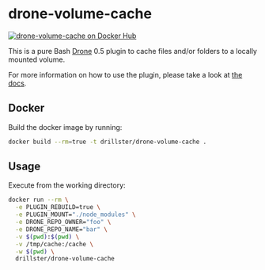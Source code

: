 # drone-volume-cache
[![drone-volume-cache on Docker Hub](https://img.shields.io/docker/automated/drillster/drone-volume-cache.svg)](https://hub.docker.com/r/drillster/drone-volume-cache/)

This is a pure Bash [Drone](https://github.com/drone/drone) 0.5 plugin to cache files and/or folders to a locally mounted volume.

For more information on how to use the plugin, please take a look at [the docs](https://github.com/Drillster/drone-volume-cache/blob/master/DOCS.md).

## Docker
Build the docker image by running:

```bash
docker build --rm=true -t drillster/drone-volume-cache .
```

## Usage
Execute from the working directory:

```bash
docker run --rm \
  -e PLUGIN_REBUILD=true \
  -e PLUGIN_MOUNT="./node_modules" \
  -e DRONE_REPO_OWNER="foo" \
  -e DRONE_REPO_NAME="bar" \
  -v $(pwd):$(pwd) \
  -v /tmp/cache:/cache \
  -w $(pwd) \
  drillster/drone-volume-cache
```
